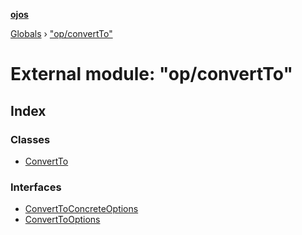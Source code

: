 **[ojos](../README.md)**

[Globals](../README.md) › ["op/convertTo"](_op_convertto_.md)

# External module: "op/convertTo"

## Index

### Classes

* [ConvertTo](../classes/_op_convertto_.convertto.md)

### Interfaces

* [ConvertToConcreteOptions](../interfaces/_op_convertto_.converttoconcreteoptions.md)
* [ConvertToOptions](../interfaces/_op_convertto_.converttooptions.md)